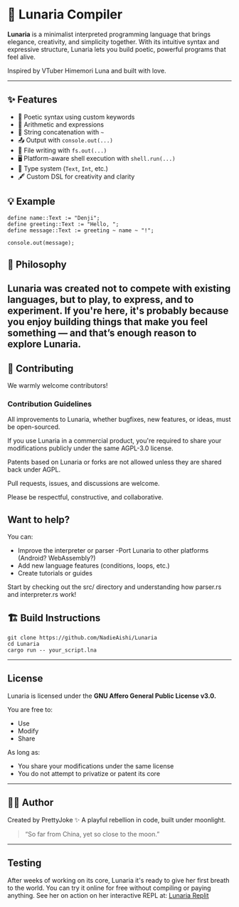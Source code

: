 # 🌙 Lunaria Compiler

**Lunaria** is a minimalist interpreted programming language that brings elegance, creativity, and simplicity together. With its intuitive syntax and expressive structure, Lunaria lets you build poetic, powerful programs that feel alive.

Inspired by VTuber Himemori Luna and built with love.

---

## ✨ Features

- 🌸 Poetic syntax using custom keywords
- 🧮 Arithmetic and expressions
- 🧵 String concatenation with `~`
- 📤 Output with `console.out(...)`
- 📁 File writing with `fs.out(...)`
- 🖥️ Platform-aware shell execution with `shell.run(...)`
- 🧠 Type system (`Text`, `Int`, etc.)
- 🖋️ Custom DSL for creativity and clarity

## 💡 Example

```lunaria
define name::Text := "Denji";
define greeting::Text := "Hello, ";
define message::Text := greeting ~ name ~ "!";

console.out(message);
```
## 🧠 Philosophy
Lunaria was created not to compete with existing languages, but to play, to express, and to experiment.
If you're here, it's probably because you enjoy building things that make you feel something — and that’s enough reason to explore Lunaria.
---
## 🤝 Contributing
We warmly welcome contributors!

### Contribution Guidelines
All improvements to Lunaria, whether bugfixes, new features, or ideas, must be open-sourced.

If you use Lunaria in a commercial product, you're required to share your modifications publicly under the same AGPL-3.0 license.

Patents based on Lunaria or forks are not allowed unless they are shared back under AGPL.

Pull requests, issues, and discussions are welcome.

Please be respectful, constructive, and collaborative.

## Want to help?
You can:
- Improve the interpreter or parser
-Port Lunaria to other platforms (Android? WebAssembly?)
- Add new language features (conditions, loops, etc.)
- Create tutorials or guides

Start by checking out the src/ directory and understanding how parser.rs and interpreter.rs work!

## 🏗️ Build Instructions
```
git clone https://github.com/NadieAishi/Lunaria
cd Lunaria
cargo run -- your_script.lna
```
---

## License
Lunaria is licensed under the **GNU Affero General Public License v3.0.**

You are free to:
- Use
- Modify
- Share

As long as:
- You share your modifications under the same license
- You do not attempt to privatize or patent its core

---
## 🧑‍🎤 Author
Created by PrettyJoke ✨
A playful rebellion in code, built under moonlight.

 > “So far from China, yet so close to the moon.”

---
## Testing
After weeks of working on its core, Lunaria it's ready to give her first breath to the world. You can try it online for free without compiling or paying anything. See her on action on her interactive REPL at: [Lunaria Replit](https://replit.com/@NadieRyoki/LunariaREPL)
